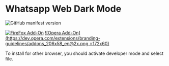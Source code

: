# Whatsapp Web Dark Mode
![GitHub manifest version](https://img.shields.io/github/manifest-json/v/Cuberkam/Whatsapp_Web_Dark_Mode)</br>

[![FireFox Add-On](https://addons.cdn.mozilla.net/static/img/addons-buttons/AMO-button_1.png)](https://addons.mozilla.org/tr/firefox/addon/whatsapp-web-dark-mode/?src=search)</t>
[![Opera Add-On](https://dev.opera.com/extensions/branding-guidelines/addons_206x58_en@2x.png =172x60)](https://addons.opera.com/tr/extensions/details/whatsapp-web-dark-mode/)</br>



To install for other browser, you should activate developer mode and select file.
<!--
for Google Chrome</br>
![GoogleChrome](https://developer.chrome.com/static/images/get_started/load_extension.png)
--> 

